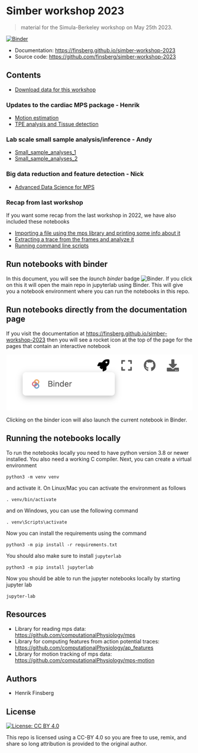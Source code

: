 # Simber workshop 2023

> material for the Simula-Berkeley workshop on May 25th 2023.

[![Binder](https://mybinder.org/badge_logo.svg)](https://mybinder.org/v2/gh/finsberg/simber-workshop-2023/HEAD)

- Documentation: https://finsberg.github.io/simber-workshop-2023
- Source code: https://github.com/finsberg/simber-workshop-2023



## Contents

- [Download data for this workshop](download_data.ipynb)

### Updates to the cardiac MPS package - Henrik

- [Motion estimation](motion.ipynb)
- [TPE analysis and Tissue detection](tpe.ipynb)


### Lab scale small sample analysis/inference - Andy

- [Small_sample_analyses_1](Small_sample_analyses_1.ipynb)
- [Small_sample_analyses_2](Small_sample_analyses_2.ipynb)

### Big data reduction and feature detection - Nick

- [Advanced Data Science for MPS](data_science_analyses.ipynb)


### Recap from last workshop
If you want some recap from the last workshop in 2022, we have also included these notebooks

- [Importing a file using the mps library and printing some info about it](read_data.ipynb)
- [Extracting a trace from the frames and analyze it](analyze_trace.ipynb)
- [Running command line scripts](cli_scripts.ipynb)


## Run notebooks with binder
In this document, you will see the *launch binder* badge ![Binder](https://mybinder.org/badge_logo.svg).
If you click on this it will open the main repo in jupyterlab using Binder. This will give you a notebook environment where you can run the notebooks in this repo.

## Run notebooks directly from the documentation page
If you visit the documentation at https://finsberg.github.io/simber-workshop-2023 then you will see a rocket icon at the top of the page for the pages that contain an interactive notebook

![_](figures/book-binder.png)

Clicking on the binder icon will also launch the current notebook in Binder.

## Running the notebooks locally
To run the notebooks locally you need to have python version 3.8 or newer installed. You also need a working C compiler. Next, you can create a virtual environment
```
python3 -m venv venv
```
and activate it. On Linux/Mac you can activate the environment as follows
```
. venv/bin/activate
```
and on Windows, you can use the following command
```
. venv\Scripts\activate
```
Now you can install the requirements using the command
```
python3 -m pip install -r requirements.txt
```
You should also make sure to install `jupyterlab`
```
python3 -m pip install jupyterlab
```
Now you should be able to run the jupyter notebooks locally by starting jupyter lab
```
jupyter-lab
```

## Resources

- Library for reading mps data: https://github.com/computationalPhysiology/mps
- Library for computing features from action potential traces: https://github.com/computationalPhysiology/ap_features
- Library for motion tracking of mps data: https://github.com/computationalPhysiology/mps-motion

## Authors
- Henrik Finsberg


## License

[![License: CC BY 4.0](https://licensebuttons.net/l/by/4.0/80x15.png)](https://creativecommons.org/licenses/by/4.0/)


This repo is licensed using a CC-BY 4.0 so you are free to use, remix, and share so long attribution is provided to the original author.
